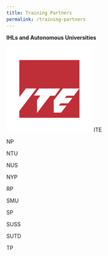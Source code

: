 ```yaml
---
title: Training Partners
permalink: /training-partners
---
```

**IHLs and Autonomous Universities**

[![ITE](/images/ite.png)](http://www.ite.edu.sg)
ITE

NP

NTU

NUS

NYP

RP

SMU

SP

SUSS

SUTD

TP